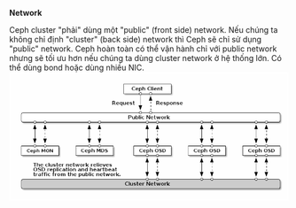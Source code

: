 **Network**

Ceph cluster "phải" dùng một "public" (front side) network. Nếu chúng ta không chỉ định "cluster" (back side) network thì Ceph sẽ chỉ sử dụng "public" network.
Ceph hoàn toàn có thể vận hành chỉ với public network nhưng sẽ tối ưu hơn nếu chúng ta dùng cluster network ở hệ thống lớn.
Có thể dùng bond hoặc dùng nhiều NIC.
![](ceph-public-cluster-network.png)
